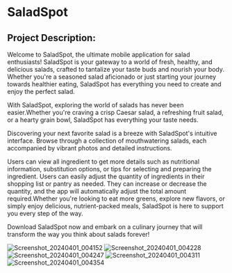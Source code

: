 # SaladSpot

## Project Description:

Welcome to SaladSpot, the ultimate mobile application for salad enthusiasts!
SaladSpot is your gateway to a world of fresh, healthy, and delicious salads,
crafted to tantalize your taste buds and nourish your body. Whether you're a
seasoned salad aficionado or just starting your journey towards healthier eating,
SaladSpot has everything you need to create and enjoy the perfect salad.

With SaladSpot, exploring the world of salads has never been easier.Whether you're craving a crisp Caesar salad,
a refreshing fruit salad, or a hearty grain bowl, SaladSpot has everything your taste needs.

Discovering your next favorite salad is a breeze with SaladSpot's intuitive interface.
Browse through a collection of mouthwatering salads, each accompanied by vibrant
photos and detailed instructions.

Users can view all ingredient to get more details such as nutritional information, substitution options,
or tips for selecting and preparing the ingredient. Users can easily adjust the quantity of ingredients in 
their shopping list or pantry as needed. They can increase or decrease the quantity, and the app will automatically 
adjust the total amount required.Whether you're looking to eat more greens, explore new flavors, or simply enjoy delicious,
nutrient-packed meals, SaladSpot is here to support you every step of the way.

Download SaladSpot now and embark on a culinary journey that will transform the way
you think about salads forever!

![Screenshot_20240401_004152](https://github.com/veerapatadia/salad_Spot/assets/150000048/f9575ed0-5880-4c9f-ac24-29af9e70c09e)
![Screenshot_20240401_004228](https://github.com/veerapatadia/salad_Spot/assets/150000048/a867ca28-ad53-4a4d-b168-fb7fcae73787)
![Screenshot_20240401_004247](https://github.com/veerapatadia/salad_Spot/assets/150000048/a8918cf8-342d-4182-8d6b-bccfe307d7ee)
![Screenshot_20240401_004311](https://github.com/veerapatadia/salad_Spot/assets/150000048/28af4abc-c715-48aa-a8dd-8871174f78a0)
![Screenshot_20240401_004354](https://github.com/veerapatadia/salad_Spot/assets/150000048/4cd21f19-41b4-4f3f-8553-32c31e99fa90)






